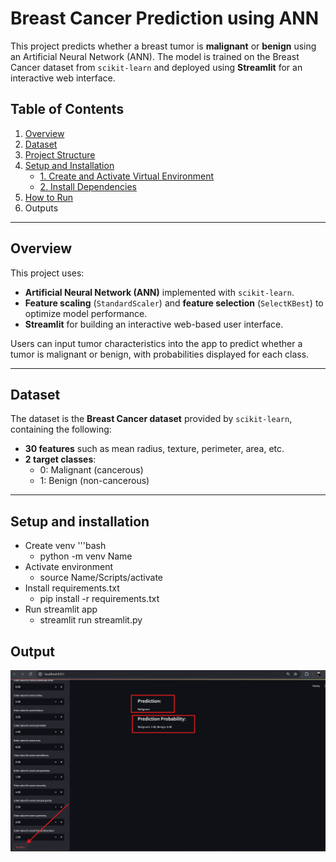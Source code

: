# Breast Cancer Prediction using ANN

This project predicts whether a breast tumor is **malignant** or **benign** using an Artificial Neural Network (ANN). The model is trained on the Breast Cancer dataset from `scikit-learn` and deployed using **Streamlit** for an interactive web interface.

## Table of Contents
1. [Overview](#overview)
2. [Dataset](#dataset)
3. [Project Structure](#project-structure)
4. [Setup and Installation](#setup-and-installation)
    - [1. Create and Activate Virtual Environment](#1-create-and-activate-virtual-environment)
    - [2. Install Dependencies](#2-install-dependencies)
5. [How to Run](#how-to-run)
6. Outputs

---

## Overview

This project uses:
- **Artificial Neural Network (ANN)** implemented with `scikit-learn`.
- **Feature scaling** (`StandardScaler`) and **feature selection** (`SelectKBest`) to optimize model performance.
- **Streamlit** for building an interactive web-based user interface.

Users can input tumor characteristics into the app to predict whether a tumor is malignant or benign, with probabilities displayed for each class.

---

## Dataset

The dataset is the **Breast Cancer dataset** provided by `scikit-learn`, containing the following:
- **30 features** such as mean radius, texture, perimeter, area, etc.
- **2 target classes**:
  - 0: Malignant (cancerous)
  - 1: Benign (non-cancerous)

---

## Setup and installation 

- Create venv
'''bash 
    - python -m venv Name
- Activate environment 
    - source Name/Scripts/activate
- Install requirements.txt
    - pip install -r requirements.txt
- Run streamlit app
    - streamlit run streamlit.py

## Output
![alt text](image.png)